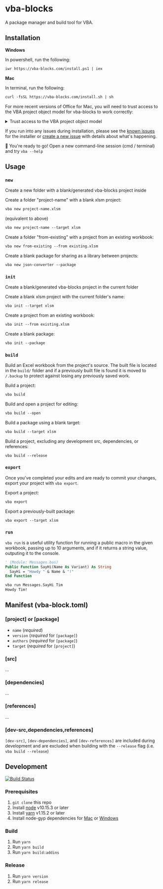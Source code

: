 # vba-blocks

A package manager and build tool for VBA.

## Installation

**Windows**

In powershell, run the following:

```txt
iwr https://vba-blocks.com/install.ps1 | iex
```

**Mac**

In terminal, run the following:

```txt
curl -fsSL https://vba-blocks.com/install.sh | sh
```

For more recent versions of Office for Mac, you will need to trust access to the VBA project object model for vba-blocks to work correctly:

<details>
  <summary>Trust access to the VBA project object model</summary>
  <ol>
    <li>Open Excel</li>
    <li>Click "Excel" in the menu bar</li>
    <li>Select "Preferences" in the menu</li>
    <li>Click "Security" in the Preferences dialog</li>
    <li>Check "Trust access to the VBA project object model" in the Security dialog</li>
 </ol>
</details>

If you run into any issues during installation, please see the [known issues](https://github.com/vba-blocks/installer#known-issues) for the installer or [create a new issue](https://github.com/vba-blocks/installer/issues/new) with details about what's happening.

:rocket: You're ready to go! Open a new command-line session (cmd / terminal) and try `vba --help`

## Usage

### `new`

Create a new folder with a blank/generated vba-blocks project inside

Create a folder "project-name" with a blank xlsm project:

```txt
vba new project-name.xlsm
```

(equivalent to above)

```txt
vba new project-name --target xlsm
```

Create a folder "from-existing" with a project from an existing workbook:

```txt
vba new from-existing --from existing.xlsm
```

Create a blank package for sharing as a library between projects:

```txt
vba new json-converter --package
```

### `init`

Create a blank/generated vba-blocks project in the current folder

Create a blank xlsm project with the current folder's name:

```txt
vba init --target xlsm
```

Create a project from an existing workbook:

```txt
vba init --from existing.xlsm
```

Create a blank package:

```txt
vba init --package
```

### `build`

Build an Excel workbook from the project's source. The built file is located in the `build/` folder and if a previously built file is found it is moved to `/.backup` to protect against losing any previously saved work.

Build a project:

```txt
vba build
```

Build and open a project for editing:

```txt
vba build --open
```

Build a package using a blank target:

```txt
vba build --target xlsm
```

Build a project, excluding any development src, dependencies, or references:

```txt
vba build --release
```

### `export`

Once you've completed your edits and are ready to commit your changes, export your project with `vba export`.

Export a project:

```txt
vba export
```

Export a previously-built package:

```txt
vba export --target xlsm
```

### `run`

`vba run` is a useful utility function for running a public macro in the given workbook, passing up to 10 arguments, and if it returns a string value, outputing it to the console.

```vb
' (Module: Messages.bas)
Public Function SayHi(Name As Variant) As String
  SayHi = "Howdy " & Name & "!"
End Function
```

```txt
vba run Messages.SayHi Tim
Howdy Tim!
```

## Manifest (vba-block.toml)

### [project] or [package]

- `name` (_required_)
- `version` (_required_ for `[package]`)
- `authors` (_required_ for `[package]`)
- `target` (_required_ for `[project]`)

### [src]

...

### [dependencies]

...

### [references]

...

### [dev-src,dependencies,references]

`[dev-src]`, `[dev-dependencies]`, and `[dev-references]` are included during development and are excluded when building with the `--release` flag (i.e. `vba build --release`)

## Development

[![Build Status](https://dev.azure.com/vba-blocks/vba-blocks/_apis/build/status/vba-blocks.vba-blocks?branchName=master)](https://dev.azure.com/vba-blocks/vba-blocks/_build/latest?definitionId=1&branchName=master)

### Prerequisites

1. `git clone` this repo
2. Install [node](https://www.nodejs.com/) v10.15.3 or later
3. Install [yarn](https://www.yarnpkg.com/) v1.15.2 or later
4. Install node-gyp dependencies for [Mac](https://github.com/nodejs/node-gyp#on-macos) or [Windows](https://github.com/nodejs/node-gyp#on-windows)

### Build

1. Run `yarn`
2. Run `yarn build`
3. Run `yarn build:addins`

### Release

1. Run `yarn version`
2. Run `yarn release`
